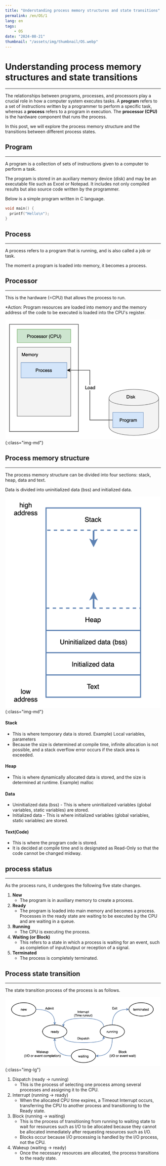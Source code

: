 ```yaml
---
title: "Understanding process memory structures and state transitions"
permalink: /en/OS/1
lang: en
tags:
    - OS
date: "2024-08-21"
thumbnail: "/assets/img/thumbnail/OS.webp"
---
```


# Understanding process memory structures and state transitions
---

The relationships between programs, processes, and processors play a crucial role in how a computer system executes tasks. A **program** refers to a set of instructions written by a programmer to perform a specific task, whereas a **process** refers to a program in execution. The **processor (CPU)** is the hardware component that runs the process.

In this post, we will explore the process memory structure and the transitions between different process states.

## Program
---

A program is a collection of sets of instructions given to a computer to perform a task.

The program is stored in an auxiliary memory device (disk) and may be an executable file such as Excel or Notepad. It includes not only compiled results but also source code written by the programmer.

Below is a simple program written in C language.

```c
void main() {
  printf("Hello\n");
}
```

## Process
---

A process refers to a program that is running, and is also called a job or task. 

The moment a program is loaded into memory, it becomes a process.

## Processor
---

This is the hardware (=CPU) that allows the process to run.

*Action: Program resources are loaded into memory and the memory address of the code to be executed is loaded into the CPU's register.

![program, processor, process](/assets/img/posts/OS/1/1.webp "program, processor, process"){:class="img-md"}

## Process memory structure
---

The process memory structure can be divided into four sections: stack, heap, data and text.

Data is divided into uninitialized data (bss) and initialized data.

![Process memory structure](/assets/img/posts/OS/1/2.webp "Process memory structure"){:class="img-md"}

#### Stack 
- This is where temporary data is stored. Example) Local variables, parameters
- Because the size is determined at compile time, infinite allocation is not possible, and a stack overflow error occurs if the stack area is exceeded.

#### Heap 
- This is where dynamically allocated data is stored, and the size is determined at runtime. Example) malloc

#### Data
- Uninitialized data (bss) - This is where uninitialized variables (global variables, static variables) are stored.
- Initialized data - This is where initialized variables (global variables, static variables) are stored.

#### Text(Code) 
- This is where the program code is stored.
- It is decided at compile time and is designated as Read-Only so that the code cannot be changed midway.

## process status
---

As the process runs, it undergoes the following five state changes.

1. **New**
    - The program is in auxiliary memory to create a process.
2. **Ready**
    - The program is loaded into main memory and becomes a process. Processes in the ready state are waiting to be executed by the CPU and are waiting in a queue.
3. **Running**
    - The CPU is executing the process.
4. **Waiting (or Block)**
    - This refers to a state in which a process is waiting for an event, such as completion of input/output or reception of a signal.
5. **Terminated**
    - The process is completely terminated.

## Process state transition
---

The state transition process of the process is as follows.

![Process state transition](/assets/img/posts/OS/1/3.webp "Process state transition"){:class="img-lg"}
1. Dispatch (ready -> running) 
    - This is the process of selecting one process among several processes and assigning it to the CPU.
2. Interrupt (running -> ready) 
    - When the allocated CPU time expires, a Timeout Interrupt occurs, transferring the CPU to another process and transitioning to the Ready state.
3. Block (running -> waiting) 
    - This is the process of transitioning from running to waiting state to wait for resources such as I/O to be allocated because they cannot be allocated immediately after requesting resources such as I/O.
    - Blocks occur because I/O processing is handled by the I/O process, not the CPU.
4. Wakeup (waiting -> ready) 
    - Once the necessary resources are allocated, the process transitions to the ready state.